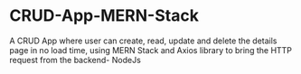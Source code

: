 # CRUD-App-MERN-Stack
A CRUD App where user can create, read, update and delete the details page in no load time, using MERN Stack and Axios library to bring the HTTP request from the backend- NodeJs
